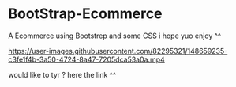 # BootStrap-Ecommerce
A Ecommerce using Bootstrep and some CSS i hope yuo enjoy ^^ 


https://user-images.githubusercontent.com/82295321/148659235-c3fe1f4b-3a50-4724-8a47-7205dca53a0a.mp4

would like to tyr ? here the link ^^
